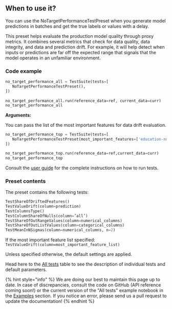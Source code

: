 ## When to use it?

You can use the NoTargetPerformanceTestPreset when you generate model predictions in batches and get the true labels or values with a delay. 

This preset helps evaluate the production model quality through proxy metrics. It combines several metrics that check for data quality, data integrity, and data and prediction drift. For example, it will help detect when inputs or predictions are far off the expected range that signals that the model operates in an unfamiliar environment.   


### Code example

```python
no_target_performance_all = TestSuite(tests=[
   NoTargetPerformanceTestPreset(),
])
 
no_target_performance_all.run(reference_data=ref, current_data=curr)
no_target_performance_all
```

**Arguments:**

You can pass the list of the most important features for data drift evaluation. 

```python
no_target_performance_top = TestSuite(tests=[
   NoTargetPerformanceTestPreset(most_important_features=['education-num', 'hours-per-week']),
])

no_target_performance_top.run(reference_data=ref,current_data=curr)
no_target_performance_top
```

Consult the [user guide](../tests-and-reports/run-tests.md) for the complete instructions on how to run tests. 

### Preset contents

The preset contains the following tests:

```python
TestShareOfDriftedFeatures()
TestValueDrift(column=prediction)
TestColumnsType()
TestColumnShareOfNulls(column=’all’)
TestShareOfOutRangeValues(column=numerical_columns)
TestShareOfOutListValues(column=categorical_columns)
TestMeanInNSigmas(column=numerical_columns, n=2)

```

If the most important feature list specified: `TestValueDrift(column=most_important_feature_list)`

Unless specified otherwise, the default settings are applied. 

Head here to the [All tests](../reference/all-tests.md) table to see the description of individual tests and default parameters. 

{% hint style="info" %} 
We are doing our best to maintain this page up to date. In case of discrepancies, consult the code on GitHub (API reference coming soon!) or the current version of the "All tests" example notebook in the [Examples](../get-started/examples.md) section. If you notice an error, please send us a pull request to update the documentation! 
{% endhint %}
